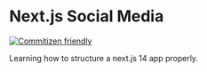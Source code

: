 # Next.js Social Media

[![Commitizen friendly](https://img.shields.io/badge/commitizen-friendly-brightgreen.svg)](http://commitizen.github.io/cz-cli/)

Learning how to structure a next.js 14 app properly.
